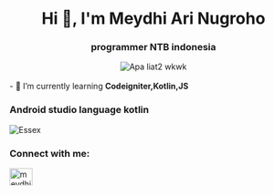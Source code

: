 <h1 align="center">Hi 👋, I'm Meydhi Ari Nugroho</h1>
<h3 align="center">programmer NTB indonesia</h3>
<div align="center">
    <img src="https://camo.githubusercontent.com/4d11245ad6031ca162ad33222f37868bcb3ac0a24e8c20dde7a70267e52d3954/68747470733a2f2f646f6b692e6173736574732e756e7468726f74746c65642e696f2f6d6973632f737567676573746976652f63756c74757265642e676966" alt="Apa liat2 wkwk">
</div>
<br>
- 🌱 I’m currently learning <strong>Codeigniter,Kotlin,JS</strong>
<h3 align="left">Android studio language kotlin</h3>
<div align="left">
    <img src="https://i.ibb.co/sqGyKT5/Screenshot-189.png" alt="Essex">
</div>
<h3 align="left">Connect with me:</h3>
<p align="left">
    <a href="https://instagram.com/meydhi_782" target="_blank">
        <img align="center" src="https://raw.githubusercontent.com/rahuldkjain/github-profile-readme-generator/master/src/images/icons/Social/instagram.svg" alt="meydhi_782" height="30" width="40" />
    </a>
</p>
